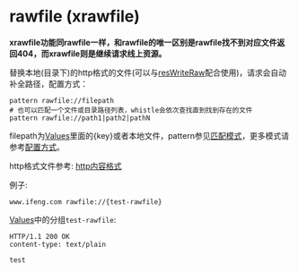 # rawfile (xrawfile)

__xrawfile功能同rawfile一样，和rawfile的唯一区别是rawfile找不到对应文件返回404，而xrawfile则是继续请求线上资源。__

替换本地(目录下)的http格式的文件(可以与[resWriteRaw](resWriteRaw.html)配合使用)，请求会自动补全路径，配置方式：

	pattern rawfile://filepath
	# 也可以匹配一个文件或目录路径列表，whistle会依次查找直到找到存在的文件
	pattern rawfile://path1|path2|pathN
	
filepath为[Values](http://local.whistlejs.com/#values)里面的{key}或者本地文件，pattern参见[匹配模式](../../pattern.html)，更多模式请参考[配置方式](../../mode.html)。

http格式文件参考: [http内容格式](http://www.cnblogs.com/kissdodog/archive/2013/01/11/2856335.html)

例子: 

	www.ifeng.com rawfile://{test-rawfile}
	
[Values](http://local.whistlejs.com/#values)中的分组`test-rawfile`:

	HTTP/1.1 200 OK
	content-type: text/plain

	test

